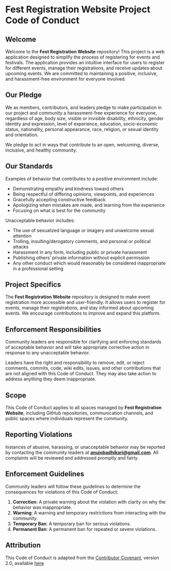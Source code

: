 # Fest Registration Website Project Code of Conduct

## Welcome

Welcome to the **Fest Registration Website** repository! This project is a web application designed to simplify the process of registering for events and festivals. The application provides an intuitive interface for users to register for different events, manage their registrations, and receive updates about upcoming events. We are committed to maintaining a positive, inclusive, and harassment-free environment for everyone involved.

## Our Pledge

We as members, contributors, and leaders pledge to make participation in our project and community a harassment-free experience for everyone, regardless of age, body size, visible or invisible disability, ethnicity, gender identity and expression, level of experience, education, socio-economic status, nationality, personal appearance, race, religion, or sexual identity and orientation.

We pledge to act in ways that contribute to an open, welcoming, diverse, inclusive, and healthy community.

## Our Standards

Examples of behavior that contributes to a positive environment include:

- Demonstrating empathy and kindness toward others
- Being respectful of differing opinions, viewpoints, and experiences
- Gracefully accepting constructive feedback
- Apologizing when mistakes are made, and learning from the experience
- Focusing on what is best for the community

Unacceptable behavior includes:

- The use of sexualized language or imagery and unwelcome sexual attention
- Trolling, insulting/derogatory comments, and personal or political attacks
- Harassment in any form, including public or private harassment
- Publishing others’ private information without explicit permission
- Any other conduct which would reasonably be considered inappropriate in a professional setting

## Project Specifics

The **Fest Registration Website** repository is designed to make event registration more accessible and user-friendly. It allows users to register for events, manage their registrations, and stay informed about upcoming events. We encourage contributions to improve and expand this platform.

## Enforcement Responsibilities

Community leaders are responsible for clarifying and enforcing standards of acceptable behavior and will take appropriate corrective action in response to any unacceptable behavior.

Leaders have the right and responsibility to remove, edit, or reject comments, commits, code, wiki edits, issues, and other contributions that are not aligned with this Code of Conduct. They may also take action to address anything they deem inappropriate.

## Scope

This Code of Conduct applies to all spaces managed by **Fest Registration Website**, including GitHub repositories, communication channels, and public spaces where individuals represent the community.

## Reporting Violations

Instances of abusive, harassing, or unacceptable behavior may be reported by contacting the community leaders at **anujobadhikari@gmail.com**. All complaints will be reviewed and addressed promptly and fairly.

## Enforcement Guidelines

Community leaders will follow these guidelines to determine the consequences for violations of this Code of Conduct:

1. **Correction**: A private warning about the violation with clarity on why the behavior was inappropriate.
2. **Warning**: A warning and temporary restrictions from interacting with the community.
3. **Temporary Ban**: A temporary ban for serious violations.
4. **Permanent Ban**: A permanent ban for repeated or severe violations.

## Attribution

This Code of Conduct is adapted from the [Contributor Covenant](https://www.contributor-covenant.org), version 2.0, available [here](https://www.contributor-covenant.org/version/2/0/code_of_conduct.html)
